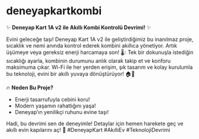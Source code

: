 # deneyapkartkombi
✨ **Deneyap Kart 1A v2 ile Akıllı Kombi Kontrolü Devrimi!** ✨  

Evini geleceğe taşı! Deneyap Kart 1A v2 ile geliştirdiğimiz bu inanılmaz proje, sıcaklık ve nemi anında kontrol ederek kombini akıllıca yönetiyor. Artık üşümeye veya gereksiz enerji harcamaya son! 🌡️💧 Tek bir dokunuşla istediğin sıcaklığı ayarla, kombinin durumunu anlık olarak takip et ve konforu maksimuma çıkar. Wi-Fi ile her yerden erişim, şık tasarım ve kolay kurulumla bu teknoloji, evini bir akıllı yuvaya dönüştürüyor! 🏠🔧  

🔥 **Neden Bu Proje?**  
- Enerji tasarrufuyla cebini koru!  
- Modern yaşamın rahatlığını yaşa!  
- Deneyap’ın yenilikçi ruhunu evine taşı!  

Hadi, bu devrimi sen de deneyimle! Detaylar için hemen harekete geç ve akıllı evin kapılarını aç! 🚀 #DeneyapKart #AkıllıEv #TeknolojiDevrimi
